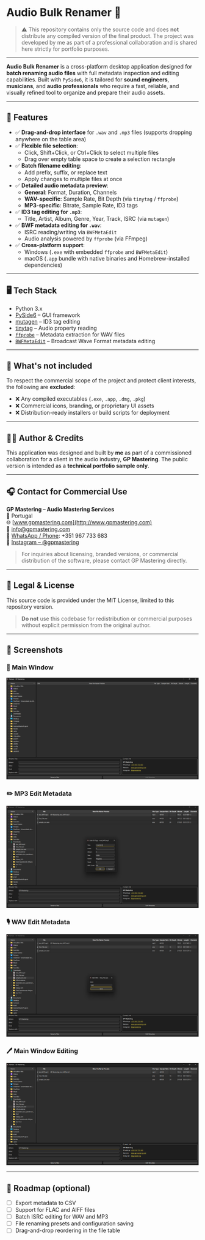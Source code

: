 # Audio Bulk Renamer 🎵

> ⚠️ This repository contains only the source code and does **not** distribute any compiled version of the final product. The project was developed by me as part of a professional collaboration and is shared here strictly for portfolio purposes.

---

**Audio Bulk Renamer** is a cross-platform desktop application designed for **batch renaming audio files** with full metadata inspection and editing capabilities. Built with `PySide6`, it is tailored for **sound engineers**, **musicians**, and **audio professionals** who require a fast, reliable, and visually refined tool to organize and prepare their audio assets.

---

## 🎯 Features

- ✅ **Drag-and-drop interface** for `.wav` and `.mp3` files (supports dropping anywhere on the table area)
- ✅ **Flexible file selection**:
  - Click, Shift+Click, or Ctrl+Click to select multiple files  
  - Drag over empty table space to create a selection rectangle
- ✅ **Batch filename editing**:
  - Add prefix, suffix, or replace text
  - Apply changes to multiple files at once
- ✅ **Detailed audio metadata preview**:
  - **General**: Format, Duration, Channels  
  - **WAV-specific**: Sample Rate, Bit Depth (via `tinytag` / `ffprobe`)  
  - **MP3-specific**: Bitrate, Sample Rate, ID3 tags  
- ✅ **ID3 tag editing for `.mp3`**:
  - Title, Artist, Album, Genre, Year, Track, ISRC (via `mutagen`)
- ✅ **BWF metadata editing for `.wav`**:
  - ISRC reading/writing via `BWFMetaEdit`  
  - Audio analysis powered by `ffprobe` (via FFmpeg)
- ✅ **Cross-platform support**:
  - Windows (`.exe` with embedded `ffprobe` and `BWFMetaEdit`)
  - macOS (`.app` bundle with native binaries and Homebrew-installed dependencies)

---

## 🖥️ Tech Stack

- Python 3.x
- [PySide6](https://doc.qt.io/qtforpython/) – GUI framework
- [mutagen](https://mutagen.readthedocs.io/) – ID3 tag editing
- [tinytag](https://github.com/devsnd/tinytag) – Audio property reading
- [`ffprobe`](https://ffmpeg.org/ffprobe.html) – Metadata extraction for WAV files
- [`BWFMetaEdit`](https://mediaarea.net/BWFMetaEdit) – Broadcast Wave Format metadata editing

---

## 🚫 What's not included

To respect the commercial scope of the project and protect client interests, the following are **excluded**:

- ❌ Any compiled executables (`.exe`, `.app`, `.dmg`, `.pkg`)
- ❌ Commercial icons, branding, or proprietary UI assets
- ❌ Distribution-ready installers or build scripts for deployment

---

## 🧑‍💻 Author & Credits

This application was designed and built by **me** as part of a commissioned collaboration for a client in the audio industry, **GP Mastering**. The public version is intended as a **technical portfolio sample only**.

---

## 🎧 Contact for Commercial Use

**GP Mastering – Audio Mastering Services**  
📍 Portugal  
🌐 [www.gpmastering.com](http://www.gpmastering.com)  
📩 [info@gpmastering.com](mailto:info@gpmastering.com)  
📱 [WhatsApp / Phone](https://wa.me/351967733683): +351 967 733 683  
📸 [Instagram – @gpmastering](https://instagram.com/gpmastering)

> For inquiries about licensing, branded versions, or commercial distribution of the software, please contact GP Mastering directly.

---

## 📎 Legal & License

This source code is provided under the MIT License, limited to this repository version.

> **Do not** use this codebase for redistribution or commercial purposes without explicit permission from the original author.

---

## 📸 Screenshots

### 📂 Main Window
![Main Window](assets/main_window_V1.png)

### ✏️ MP3 Edit Metadata
![MP3 Edit Metadata](assets/edit_metadata.png)

### 🎙️ WAV Edit Metadata
![WAV Edit Metadata](assets/edit_metadata_wav.png)

### 🖊️ Main Window Editing
![Main Window Editing](assets/main_window_editing.png)

---

## 📌 Roadmap (optional)

- [ ] Export metadata to CSV
- [ ] Support for FLAC and AIFF files
- [ ] Batch ISRC editing for WAV and MP3
- [ ] File renaming presets and configuration saving
- [ ] Drag-and-drop reordering in the file table

